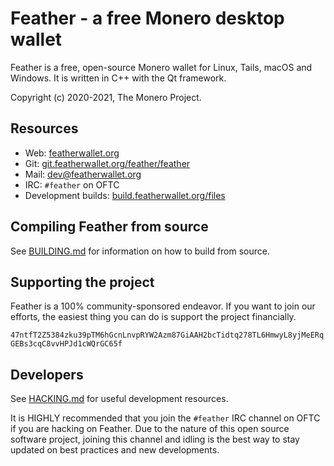# Feather - a free Monero desktop wallet 

Feather is a free, open-source Monero wallet for Linux, Tails, macOS and Windows. It is written in C++ with the Qt framework.

Copyright (c) 2020-2021, The Monero Project.

## Resources
* Web: [featherwallet.org](https://featherwallet.org)
* Git: [git.featherwallet.org/feather/feather](https://git.featherwallet.org/feather/feather)
* Mail: dev@featherwallet.org
* IRC: `#feather` on OFTC
* Development builds: [build.featherwallet.org/files](https://build.featherwallet.org/files/)

## Compiling Feather from source

See [BUILDING.md](https://git.featherwallet.org/feather/feather/src/branch/master/BUILDING.md) for information on how to build from source.

## Supporting the project

Feather is a 100% community-sponsored endeavor. If you want to join our efforts, the easiest thing you can do is support the project financially.

`47ntfT2Z5384zku39pTM6hGcnLnvpRYW2Azm87GiAAH2bcTidtq278TL6HmwyL8yjMeERqGEBs3cqC8vvHPJd1cWQrGC65f`

## Developers

See [HACKING.md](https://git.featherwallet.org/feather/feather/src/branch/master/HACKING.md) for useful development resources.

It is HIGHLY recommended that you join the `#feather` IRC channel on OFTC if you are hacking on Feather. Due to the nature of this open source software project, joining this channel and idling is the best way to stay updated on best practices and new developments.
